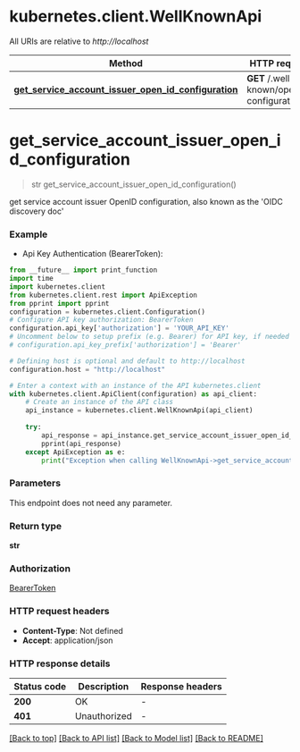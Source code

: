 # kubernetes.client.WellKnownApi

All URIs are relative to *http://localhost*

Method | HTTP request | Description
------------- | ------------- | -------------
[**get_service_account_issuer_open_id_configuration**](WellKnownApi.md#get_service_account_issuer_open_id_configuration) | **GET** /.well-known/openid-configuration/ | 


# **get_service_account_issuer_open_id_configuration**
> str get_service_account_issuer_open_id_configuration()



get service account issuer OpenID configuration, also known as the 'OIDC discovery doc'

### Example

* Api Key Authentication (BearerToken):
```python
from __future__ import print_function
import time
import kubernetes.client
from kubernetes.client.rest import ApiException
from pprint import pprint
configuration = kubernetes.client.Configuration()
# Configure API key authorization: BearerToken
configuration.api_key['authorization'] = 'YOUR_API_KEY'
# Uncomment below to setup prefix (e.g. Bearer) for API key, if needed
# configuration.api_key_prefix['authorization'] = 'Bearer'

# Defining host is optional and default to http://localhost
configuration.host = "http://localhost"

# Enter a context with an instance of the API kubernetes.client
with kubernetes.client.ApiClient(configuration) as api_client:
    # Create an instance of the API class
    api_instance = kubernetes.client.WellKnownApi(api_client)
    
    try:
        api_response = api_instance.get_service_account_issuer_open_id_configuration()
        pprint(api_response)
    except ApiException as e:
        print("Exception when calling WellKnownApi->get_service_account_issuer_open_id_configuration: %s\n" % e)
```

### Parameters
This endpoint does not need any parameter.

### Return type

**str**

### Authorization

[BearerToken](../README.md#BearerToken)

### HTTP request headers

 - **Content-Type**: Not defined
 - **Accept**: application/json

### HTTP response details
| Status code | Description | Response headers |
|-------------|-------------|------------------|
**200** | OK |  -  |
**401** | Unauthorized |  -  |

[[Back to top]](#) [[Back to API list]](../README.md#documentation-for-api-endpoints) [[Back to Model list]](../README.md#documentation-for-models) [[Back to README]](../README.md)

